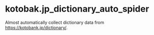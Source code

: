 # kotobak.jp_dictionary_auto_spider
Almost automatically collect dictionary data from https://kotobank.jp/dictionary/. 
